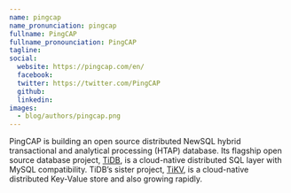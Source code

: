 ```yaml
---
name: pingcap
name_pronunciation: pingcap
fullname: PingCAP
fullname_pronounciation: PingCAP
tagline: 
social:
  website: https://pingcap.com/en/
  facebook:
  twitter: https://twitter.com/PingCAP
  github: 
  linkedin: 
images:
  - blog/authors/pingcap.png
---
```


PingCAP is building an open source distributed NewSQL hybrid transactional and analytical processing (HTAP) database. Its flagship open source database project, [TiDB](https://github.com/pingcap/tidb), is a cloud-native distributed SQL layer with MySQL compatibility. TiDB’s sister project, [TiKV](https://github.com/pingcap/tikv), is a cloud-native distributed Key-Value store and also growing rapidly.